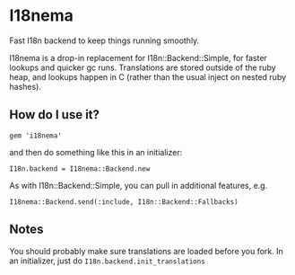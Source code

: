 # I18nema

Fast I18n backend to keep things running smoothly.

I18nema is a drop-in replacement for I18n::Backend::Simple, for faster
lookups and quicker gc runs. Translations are stored outside of the ruby
heap, and lookups happen in C (rather than the usual inject on nested
ruby hashes).

## How do I use it?

    gem 'i18nema'

and then do something like this in an initializer:

    I18n.backend = I18nema::Backend.new

As with I18n::Backend::Simple, you can pull in additional features, e.g.

    I18nema::Backend.send(:include, I18n::Backend::Fallbacks)

## Notes

You should probably make sure translations are loaded before you fork. In
an initializer, just do `I18n.backend.init_translations`

